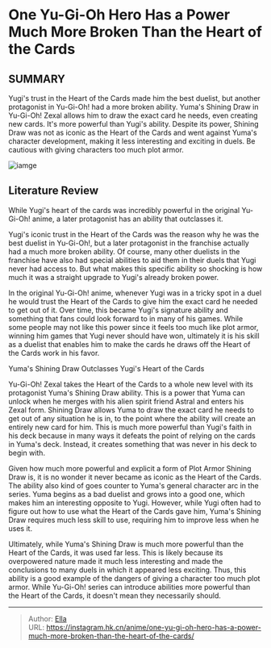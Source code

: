 # One Yu-Gi-Oh Hero Has a Power Much More Broken Than the Heart of the Cards


## SUMMARY 



  Yugi&#39;s trust in the Heart of the Cards made him the best duelist, but another protagonist in Yu-Gi-Oh! had a more broken ability.   Yuma&#39;s Shining Draw in Yu-Gi-Oh! Zexal allows him to draw the exact card he needs, even creating new cards. It&#39;s more powerful than Yugi&#39;s ability.   Despite its power, Shining Draw was not as iconic as the Heart of the Cards and went against Yuma&#39;s character development, making it less interesting and exciting in duels. Be cautious with giving characters too much plot armor.  

![iamge](https://static1.srcdn.com/wordpress/wp-content/uploads/2023/09/yuma-from-zexal-with-yugi-from-yu-gi-oh.jpg)

## Literature Review

While Yugi&#39;s heart of the cards was incredibly powerful in the original Yu-Gi-Oh! anime, a later protagonist has an ability that outclasses it.




Yugi&#39;s iconic trust in the Heart of the Cards was the reason why he was the best duelist in Yu-Gi-Oh!, but a later protagonist in the franchise actually had a much more broken ability. Of course, many other duelists in the franchise have also had special abilities to aid them in their duels that Yugi never had access to. But what makes this specific ability so shocking is how much it was a straight upgrade to Yugi&#39;s already broken power.




In the original Yu-Gi-Oh! anime, whenever Yugi was in a tricky spot in a duel he would trust the Heart of the Cards to give him the exact card he needed to get out of it. Over time, this became Yugi&#39;s signature ability and something that fans could look forward to in many of his games. While some people may not like this power since it feels too much like plot armor, winning him games that Yugi never should have won, ultimately it is his skill as a duelist that enables him to make the cards he draws off the Heart of the Cards work in his favor.


 Yuma&#39;s Shining Draw Outclasses Yugi&#39;s Heart of the Cards 
          

Yu-Gi-Oh! Zexal takes the Heart of the Cards to a whole new level with its protagonist Yuma&#39;s Shining Draw ability. This is a power that Yuma can unlock when he merges with his alien spirit friend Astral and enters his Zexal form. Shining Draw allows Yuma to draw the exact card he needs to get out of any situation he is in, to the point where the ability will create an entirely new card for him. This is much more powerful than Yugi&#39;s faith in his deck because in many ways it defeats the point of relying on the cards in Yuma&#39;s deck. Instead, it creates something that was never in his deck to begin with.




Given how much more powerful and explicit a form of Plot Armor Shining Draw is, it is no wonder it never became as iconic as the Heart of the Cards. The ability also kind of goes counter to Yuma&#39;s general character arc in the series. Yuma begins as a bad duelist and grows into a good one, which makes him an interesting opposite to Yugi. However, while Yugi often had to figure out how to use what the Heart of the Cards gave him, Yuma&#39;s Shining Draw requires much less skill to use, requiring him to improve less when he uses it.

Ultimately, while Yuma&#39;s Shining Draw is much more powerful than the Heart of the Cards, it was used far less. This is likely because its overpowered nature made it much less interesting and made the conclusions to many duels in which it appeared less exciting. Thus, this ability is a good example of the dangers of giving a character too much plot armor. While Yu-Gi-Oh! series can introduce abilities more powerful than the Heart of the Cards, it doesn&#39;t mean they necessarily should.






---

> Author: [Ella](https://instagram.hk.cn/)  
> URL: https://instagram.hk.cn/anime/one-yu-gi-oh-hero-has-a-power-much-more-broken-than-the-heart-of-the-cards/  

